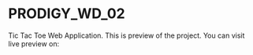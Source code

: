 # PRODIGY_WD_02
Tic Tac Toe Web Application. This is preview of the project. You can visit live preview on:
